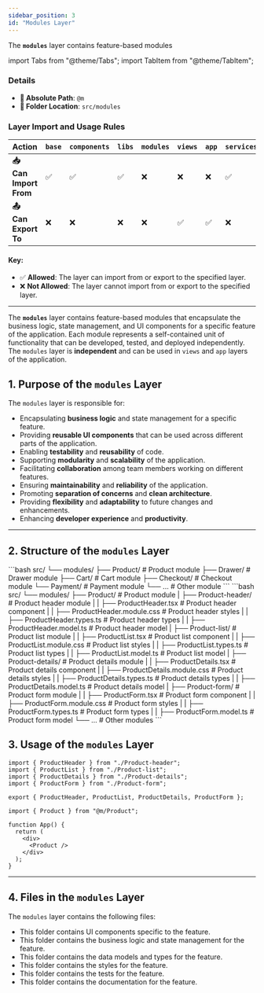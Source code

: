 ```yaml
---
sidebar_position: 3
id: "Modules Layer"
---
```

The **`modules`** layer contains feature-based modules


import Tabs from "@theme/Tabs";
import TabItem from "@theme/TabItem";

<div style={{
 border: '2px solid var(--border-color)',
  borderRadius: '8px',
  padding: '16px',
  backgroundColor: 'var(--background-color)',
  margin: '16px 0',
  boxShadow: '0 2px 4px rgba(0, 0, 0, 0.1)',
  color: 'var(--text-color)'
}}>

### Details
  - **📁 Absolute Path**: `@m`
  - **📁 Folder Location**: `src/modules`
</div>

### Layer Import and Usage Rules

| **Action**            | **`base`** | **`components`** | **`libs`** | **`modules`** | **`views`** | **`app`** | **`services`** |
| --------------------- | ---------- | ---------------- | ---------- | ------------- | ----------- | --------- | -------------- |
| **📥 Can Import From** | ✅          | ✅                | ✅          | ❌             | ❌           | ❌         | ✅              |
| **📤 Can Export To**   | ❌          | ❌                | ❌          | ❌             | ✅           | ✅         | ❌              |


#### Key:
- ✅ **Allowed**: The layer can import from or export to the specified layer.
- ❌ **Not Allowed**: The layer cannot import from or export to the specified layer.

---


The **`modules`** layer contains feature-based modules that encapsulate the business logic, state management, and UI components for a specific feature of the application. Each module represents a self-contained unit of functionality that can be developed, tested, and deployed independently. The `modules` layer is **independent** and can be used in `views` and `app` layers of the application.

## 1. Purpose of the `modules` Layer

The `modules` layer is responsible for:
- Encapsulating **business logic** and state management for a specific feature.
- Providing **reusable UI components** that can be used across different parts of the application.
- Enabling **testability** and **reusability** of code.
- Supporting **modularity** and **scalability** of the application.
- Facilitating **collaboration** among team members working on different features.
- Ensuring **maintainability** and **reliability** of the application.
- Promoting **separation of concerns** and **clean architecture**.
- Providing **flexibility** and **adaptability** to future changes and enhancements.
- Enhancing **developer experience** and **productivity**.

---

## 2. Structure of the `modules` Layer

<Tabs>
  <TabItem value="small" label="Small Project" default>
     ```bash
        src/
        └── modules/
            ├── Product/                            # Product module
            ├── Drawer/                             # Drawer module
            ├── Cart/                               # Cart module
            ├── Checkout/                           # Checkout module
            └── Payment/                            # Payment module
            └── ...                                 # Other module
    ```
  </TabItem>

  <TabItem value="large" label="Large Project">
    ```bash
        src/
        └── modules/
            ├── Product/                            # Product module
            |   ├── Product-header/                 # Product header module
            |   |   ├── ProductHeader.tsx           # Product header component
            |   |   ├── ProductHeader.module.css    # Product header styles
            |   |   ├── ProductHeader.types.ts      # Product header types
            |   |   ├── ProductHeader.model.ts      # Product header model
            |   ├── Product-list/                   # Product list module
            |   |   ├── ProductList.tsx             # Product list component
            |   |   ├── ProductList.module.css      # Product list styles
            |   |   ├── ProductList.types.ts        # Product list types
            |   |   ├── ProductList.model.ts        # Product list model
            |   ├── Product-details/                # Product details module
            |   |   ├── ProductDetails.tsx          # Product details component
            |   |   ├── ProductDetails.module.css   # Product details styles
            |   |   ├── ProductDetails.types.ts     # Product details types
            |   |   ├── ProductDetails.model.ts     # Product details model
            |   ├── Product-form/                   # Product form module
            |   |   ├── ProductForm.tsx             # Product form component
            |   |   ├── ProductForm.module.css      # Product form styles
            |   |   ├── ProductForm.types.ts        # Product form types
            |   |   ├── ProductForm.model.ts        # Product form model
            └── ...                                 # Other modules
    ```
  </TabItem>

</Tabs>

## 3. Usage of the `modules` Layer

```tsx title="src/modules/Product/index.tsx"
import { ProductHeader } from "./Product-header";
import { ProductList } from "./Product-list";
import { ProductDetails } from "./Product-details";
import { ProductForm } from "./Product-form";

export { ProductHeader, ProductList, ProductDetails, ProductForm };
```

```tsx title="src/app/index.tsx"
import { Product } from "@m/Product";

function App() {
  return (
    <div>
      <Product />
    </div>
  );
}
```
---

## 4. Files in the `modules` Layer

The `modules` layer contains the following files:

- This folder contains UI components specific to the feature.
- This folder contains the business logic and state management for the feature.
- This folder contains the data models and types for the feature.
- This folder contains the styles for the feature.
- This folder contains the tests for the feature.
- This folder contains the documentation for the feature.